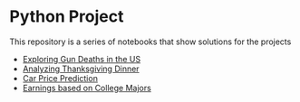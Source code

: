 # Python Project
This repository is a series of notebooks that show solutions for the projects

- [Exploring Gun Deaths in the US](https://github.com/siranzheng327/python_project/blob/master/Basics.ipynb)
- [Analyzing Thanksgiving Dinner](https://github.com/siranzheng327/python_project/blob/master/thanks_giving_Analzing.ipynb)
- [Car Price Prediction](https://github.com/siranzheng327/python_project/blob/master/Basics.ipynb)
- [Earnings based on College Majors]()
